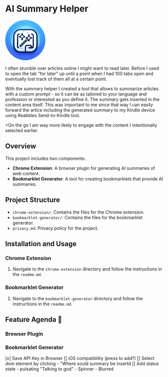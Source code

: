 # AI Summary Helper
![Icon](chrome-extension/icons/icon128.png)

I often stumble over articles online I might want to read later. Before I used to open the tab "for later" up until a point when I had 100 tabs open and eventually lost track of them all at a certain point. 

With the summary helper I created a tool that allows to summarize articles with a custom prompt - so it can be as tailored to your language and profession or interested as you define it. The summary gets inserted in the content area itself. This was important to me since that way I can easily forward the artice including the generated summary to my Kindle device using Reabbles Send-to-Kindle tool. 

<On the go I am way more likely to engage with the content I intentionally selected earlier.  

## Overview

This project includes two components:
- **Chrome Extension**: A browser plugin for generating AI summaries of web content.
- **Bookmarklet Generator**: A tool for creating bookmarklets that provide AI summaries.

## Project Structure

- `chrome-extension/`: Contains the files for the Chrome extension.
- `bookmarklet-generator/`: Contains the files for the bookmarklet generator.
- `privacy.md`: Privacy policy for the project.

## Installation and Usage

### Chrome Extension

1. Navigate to the `chrome-extension` directory and follow the instructions in the `readme.md`.

### Bookmarklet Generator

1. Navigate to the `bookmarklet-generator` directory and follow the instructions in the `readme.md`.


## Feature Agenda 🚀

### Browser Plugin

### Bookmarklet Generator 
[x] Save API Key in Browser
[] iOS compatibility (press to add?)
[] Select dom element by clicking 
    - "Where sould summary be insertd
[] Add status state
    - pulsating "Talking to god"
    - Spinner
    - Blurred

